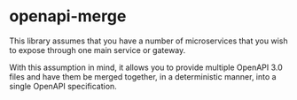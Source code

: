 # openapi-merge

This library assumes that you have a number of microservices that you wish to expose through one main service or gateway.


With this assumption in mind, it allows you to provide multiple OpenAPI 3.0 files and have them be merged together, in a 
deterministic manner, into a single OpenAPI specification.